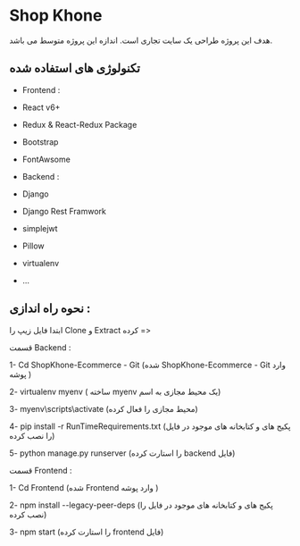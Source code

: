 # Shop Khone

هدف این پروژه طراحی یک سایت تجاری است. اندازه این پروژه متوسط می باشد.

## تکنولوژی های استفاده شده

+ Frontend :

- React v6+
  
- Redux & React-Redux Package
  
- Bootstrap
  
- FontAwsome





+ Backend :

- Django
 
- Django Rest Framwork
 
- simplejwt
 
- Pillow
 
- virtualenv
 
- ...



 
## نحوه راه اندازی :

 ابتدا فایل زیپ را Clone و Extract کرده  => 

قسمت Backend :

 1- Cd ShopKhone-Ecommerce - Git (شده ShopKhone-Ecommerce - Git وارد پوشه )
 
 2- virtualenv myenv ( ساخته myenv یک محیط مجازی به اسم)
 
 3- myenv\scripts\activate (محیط مجازی را فعال کرده)
 
 4- pip install -r RunTimeRequirements.txt (پکیج های و کتابخانه های موجود در فایل را نصب کرده)
 
 5- python manage.py runserver (را استارت کرده backend فایل)


قسمت Frontend :


1- Cd Frontend (شده Frontend وارد پوشه )

2- npm install --legacy-peer-deps (پکیج های و کتابخانه های موجود در فایل را نصب کرده)

3- npm start (را استارت کرده frontend فایل)

